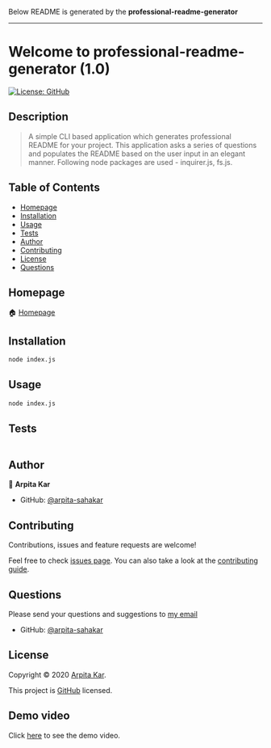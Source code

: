   Below README is generated by the **professional-readme-generator**

  ---
  # Welcome to professional-readme-generator (1.0)
  <a href="https://github.com/arpita-sahakar/professional-readme-generator#license">
    <img alt="License: GitHub" src="https://img.shields.io/badge/license-GitHub-yellow.svg" target="_blank" />
  </a>


  ## Description 

  > A simple CLI based application which generates professional README for your project. This application asks a series of questions and populates the README based on the user input in an elegant manner. Following node packages are used - inquirer.js, fs.js.
  
 
  ## Table of Contents

  * [Homepage](#homepage)
  * [Installation](#installation)
  * [Usage](#usage)
  * [Tests](#tests)
  * [Author](#author)
  * [Contributing](#contributing)
  * [License](#license)
  * [Questions](#questions)
  
  
  ## Homepage

  🏠 [Homepage](https://github.com/arpita-sahakar/professional-readme-generator#readme)
  

  ## Installation
  ```bash
  node index.js
  ```

 
  ## Usage 
  ```bash
  node index.js
  ```


  ## Tests
  ```bash
  
  ```


  ## Author

  👤 **Arpita Kar**
  * GitHub: [@arpita-sahakar](https://github.com/arpita-sahakar)


  ## Contributing

  Contributions, issues and feature requests are welcome!

  Feel free to check [issues page](https://github.com/arpita-sahakar/professional-readme-generator/issues). You can also take a look at the [contributing guide]().


  ## Questions

  Please send your questions and suggestions to [my email](arpita.sahaa@gmail.com)
  * GitHub: [@arpita-sahakar](https://github.com/arpita-sahakar)


  ## License

  Copyright © 2020 [Arpita Kar](https://github.com/arpita-sahakar).

  This project is [GitHub](https://github.com/arpita-sahakar/professional-readme-generator#license) licensed.

  
 ## Demo video

 Click [here](https://drive.google.com/file/d/1Fh8BsnECAd10gixqktbw0CmsoAhcCkMC/view) to see the demo video.
